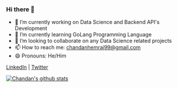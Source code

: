 ### Hi there 👋

- 🔭 I’m currently working on Data Science and Backend API's Development
- 🌱 I’m currently learning GoLang Programming Language
- 👯 I’m looking to collaborate on any Data Science related projects
- 📫 How to reach me: chandanhemraj99@gmail.com
- 😄 Pronouns: He/Him

[LinkedIn](https://www.linkedin.com/in/chandan-hemraj/) | [Twitter](https://twitter.com/ChandanHemraj)

[![Chandan's github stats](https://github-readme-stats.vercel.app/api?username=Chandan-Hemraj&show_icons=true&hide=["contribs","prs"])](https://github.com/Chandan-Hemraj)

